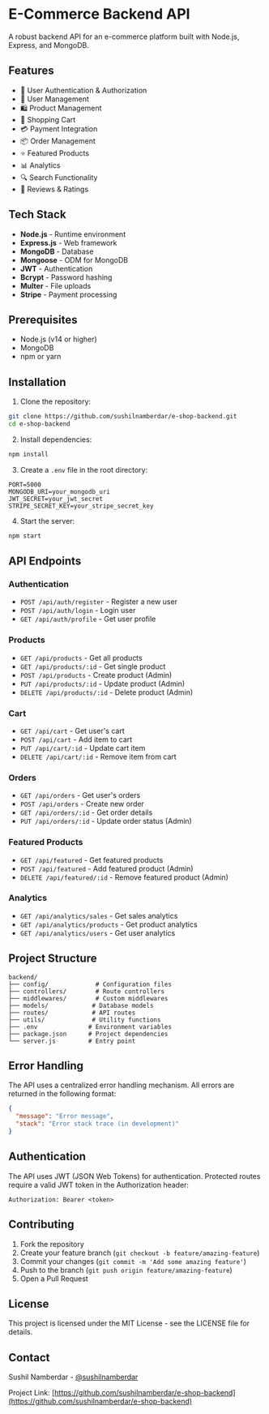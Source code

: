 # E-Commerce Backend API

A robust backend API for an e-commerce platform built with Node.js, Express, and MongoDB.

## Features

- 🔐 User Authentication & Authorization
- 👤 User Management
- 🛍️ Product Management
- 🛒 Shopping Cart
- 💳 Payment Integration
- 📦 Order Management
- ⭐ Featured Products
- 📊 Analytics
- 🔍 Search Functionality
- 📝 Reviews & Ratings

## Tech Stack

- **Node.js** - Runtime environment
- **Express.js** - Web framework
- **MongoDB** - Database
- **Mongoose** - ODM for MongoDB
- **JWT** - Authentication
- **Bcrypt** - Password hashing
- **Multer** - File uploads
- **Stripe** - Payment processing

## Prerequisites

- Node.js (v14 or higher)
- MongoDB
- npm or yarn

## Installation

1. Clone the repository:
```bash
git clone https://github.com/sushilnamberdar/e-shop-backend.git
cd e-shop-backend
```

2. Install dependencies:
```bash
npm install
```

3. Create a `.env` file in the root directory:
```env
PORT=5000
MONGODB_URI=your_mongodb_uri
JWT_SECRET=your_jwt_secret
STRIPE_SECRET_KEY=your_stripe_secret_key
```

4. Start the server:
```bash
npm start
```

## API Endpoints

### Authentication
- `POST /api/auth/register` - Register a new user
- `POST /api/auth/login` - Login user
- `GET /api/auth/profile` - Get user profile

### Products
- `GET /api/products` - Get all products
- `GET /api/products/:id` - Get single product
- `POST /api/products` - Create product (Admin)
- `PUT /api/products/:id` - Update product (Admin)
- `DELETE /api/products/:id` - Delete product (Admin)

### Cart
- `GET /api/cart` - Get user's cart
- `POST /api/cart` - Add item to cart
- `PUT /api/cart/:id` - Update cart item
- `DELETE /api/cart/:id` - Remove item from cart

### Orders
- `GET /api/orders` - Get user's orders
- `POST /api/orders` - Create new order
- `GET /api/orders/:id` - Get order details
- `PUT /api/orders/:id` - Update order status (Admin)

### Featured Products
- `GET /api/featured` - Get featured products
- `POST /api/featured` - Add featured product (Admin)
- `DELETE /api/featured/:id` - Remove featured product (Admin)

### Analytics
- `GET /api/analytics/sales` - Get sales analytics
- `GET /api/analytics/products` - Get product analytics
- `GET /api/analytics/users` - Get user analytics

## Project Structure

```
backend/
├── config/             # Configuration files
├── controllers/        # Route controllers
├── middlewares/        # Custom middlewares
├── models/            # Database models
├── routes/            # API routes
├── utils/             # Utility functions
├── .env              # Environment variables
├── package.json      # Project dependencies
└── server.js         # Entry point
```

## Error Handling

The API uses a centralized error handling mechanism. All errors are returned in the following format:

```json
{
  "message": "Error message",
  "stack": "Error stack trace (in development)"
}
```

## Authentication

The API uses JWT (JSON Web Tokens) for authentication. Protected routes require a valid JWT token in the Authorization header:

```
Authorization: Bearer <token>
```

## Contributing

1. Fork the repository
2. Create your feature branch (`git checkout -b feature/amazing-feature`)
3. Commit your changes (`git commit -m 'Add some amazing feature'`)
4. Push to the branch (`git push origin feature/amazing-feature`)
5. Open a Pull Request

## License

This project is licensed under the MIT License - see the LICENSE file for details.

## Contact

Sushil Namberdar - [@sushilnamberdar](https://github.com/sushilnamberdar)

Project Link: [https://github.com/sushilnamberdar/e-shop-backend](https://github.com/sushilnamberdar/e-shop-backend) 